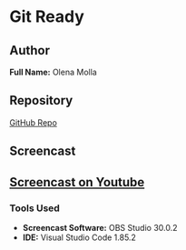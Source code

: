 # Git Ready
## Author
**Full Name:** Olena Molla
## Repository
[GitHub Repo](https://github.com/olenamolla/Git-Ready.git)
## Screencast
[Screencast on Youtube](https://www.youtube.com/watch?v=1bm9YqgTIKs)
---
### Tools Used
- **Screencast Software:** OBS Studio 30.0.2
- **IDE:** Visual Studio Code 1.85.2

